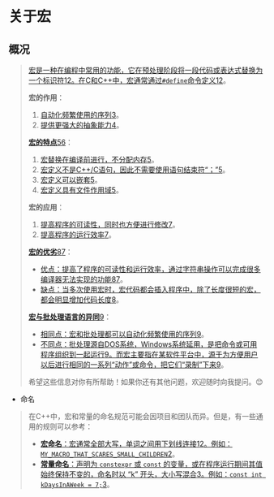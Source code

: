 # 关于宏

## 概况

> [宏是一种在编程中常用的功能，它在预处理阶段将一段代码或表达式替换为一个标识符](https://zhuanlan.zhihu.com/p/367761694)[1](https://zhuanlan.zhihu.com/p/367761694)[2](https://c.biancheng.net/view/446.html)[。在C和C++中，宏通常通过`#define`命令定义](https://zhuanlan.zhihu.com/p/367761694)[1](https://zhuanlan.zhihu.com/p/367761694)[2](https://c.biancheng.net/view/446.html)。
>
> **宏的作用**：
>
> 1. [自动化频繁使用的序列](https://zhuanlan.zhihu.com/p/103384599)[3](https://zhuanlan.zhihu.com/p/103384599)。
> 2. [提供更强大的抽象能力](https://baike.baidu.com/item/宏/2648286)[4](https://baike.baidu.com/item/宏/2648286)。
>
> [**宏的特点**](https://zhuanlan.zhihu.com/p/367761694)[5](https://blog.csdn.net/open_gis/article/details/10103285)[6](https://blog.csdn.net/hanxujie00/article/details/46835761)：
>
> 1. [宏替换在编译前进行，不分配内存](https://zhuanlan.zhihu.com/p/367761694)[5](https://blog.csdn.net/open_gis/article/details/10103285)。
> 2. [宏定义不是C++/C语句，因此不需要使用语句结束符“；”](https://zhuanlan.zhihu.com/p/367761694)[5](https://blog.csdn.net/open_gis/article/details/10103285)。
> 3. [宏定义可以嵌套](https://zhuanlan.zhihu.com/p/367761694)[5](https://blog.csdn.net/open_gis/article/details/10103285)。
> 4. [宏定义具有文件作用域](https://zhuanlan.zhihu.com/p/367761694)[5](https://blog.csdn.net/open_gis/article/details/10103285)。
>
> **宏的应用**：
>
> 1. [提高程序的可读性，同时也方便进行修改](https://zhuanlan.zhihu.com/p/367761694)[7](https://www.cnblogs.com/liushui-sky/p/6423202.html)。
> 2. [提高程序的运行效率](https://zhuanlan.zhihu.com/p/367761694)[7](https://www.cnblogs.com/liushui-sky/p/6423202.html)。
>
> [**宏的优劣**](https://zhuanlan.zhihu.com/p/367761694)[8](https://blog.csdn.net/juggte/article/details/115257638)[7](https://www.cnblogs.com/liushui-sky/p/6423202.html)：
>
> - [优点：提高了程序的可读性和运行效率，通过字符串操作可以完成很多编译器无法实现的功能](https://blog.csdn.net/juggte/article/details/115257638)[8](https://blog.csdn.net/juggte/article/details/115257638)[7](https://www.cnblogs.com/liushui-sky/p/6423202.html)。
> - [缺点：当多次使用宏时，宏代码都会插入程序中，除了长度很短的宏，都会明显增加代码长度](https://blog.csdn.net/juggte/article/details/115257638)[8](https://blog.csdn.net/juggte/article/details/115257638)。
>
> [**宏与批处理语言的异同**](https://zhuanlan.zhihu.com/p/367761694)[9](https://bing.com/search?q=宏和批处理语言的异同)：
>
> - [相同点：宏和批处理都可以自动化频繁使用的序列](https://zhuanlan.zhihu.com/p/367761694)[9](https://bing.com/search?q=宏和批处理语言的异同)。
> - [不同点：批处理源自DOS系统，Windows系统延用，是把命令或可用程序组织到一起运行](https://zhuanlan.zhihu.com/p/367761694)[9](https://bing.com/search?q=宏和批处理语言的异同)[。而宏主要指在某软件平台中，源于为方便用户以后进行相同的一系列“动作”或命令，把它们“录制”下来](https://zhuanlan.zhihu.com/p/367761694)[9](https://bing.com/search?q=宏和批处理语言的异同)。
>
> 希望这些信息对你有所帮助！如果你还有其他问题，欢迎随时向我提问。😊

- 命名

> 在C++中，宏和常量的命名规范可能会因项目和团队而异。但是，有一些通用的规则可以参考：
>
> - [**宏命名**：宏通常全部大写，单词之间用下划线连接](https://zhuanlan.zhihu.com/p/162836639)[1](https://zhuanlan.zhihu.com/p/162836639)[2](https://zhuanlan.zhihu.com/p/144700478)[。例如：`MY_MACRO_THAT_SCARES_SMALL_CHILDREN`](https://zhuanlan.zhihu.com/p/162836639)[2](https://zhuanlan.zhihu.com/p/144700478)。
> - [**常量命名**：声明为 `constexpr` 或 `const` 的变量，或在程序运行期间其值始终保持不变的，命名时以 “k” 开头，大小写混合](https://zhuanlan.zhihu.com/p/162836639)[3](https://blog.csdn.net/qq_45135120/article/details/112575344)[。例如：`const int kDaysInAWeek = 7;`](https://zhuanlan.zhihu.com/p/162836639)[3](https://blog.csdn.net/qq_45135120/article/details/112575344)。
